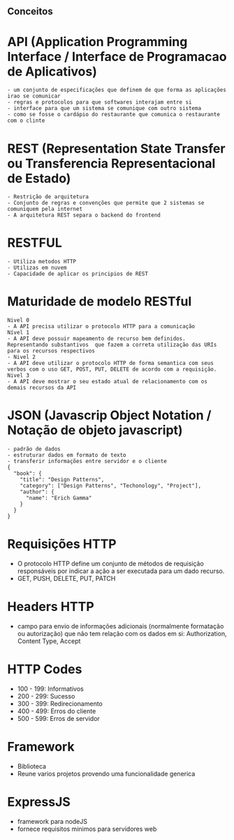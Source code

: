 ## Conceitos
# API (Application Programming Interface / Interface de Programacao de Aplicativos)
```
- um conjunto de especificações que definem de que forma as aplicações irao se comunicar
- regras e protocolos para que softwares interajam entre si
- interface para que um sistema se comunique com outro sistema
- como se fosse o cardápio do restaurante que comunica o restaurante com o clinte
```
# REST (Representation State Transfer ou Transferencia Representacional de Estado)
```
- Restrição de arquitetura
- Conjunto de regras e convenções que permite que 2 sistemas se comuniquem pela internet
- A arquitetura REST separa o backend do frontend
```

# RESTFUL
```
- Utiliza metodos HTTP
- Utilizas em nuvem
- Capacidade de aplicar os principios de REST
```
# Maturidade de modelo RESTful
```
Nivel 0
- A API precisa utilizar o protocolo HTTP para a comunicação
Nível 1
- A API deve possuir mapeamento de recurso bem definidos.
Representando substantivos  que fazem a correta utilização das URIs para os recursos respectivos
- Nivel 2
- A API deve utilizar o protocolo HTTP de forma semantica com seus verbos com o uso GET, POST, PUT, DELETE de acordo com a requisição.
Nivel 3
- A API deve mostrar o seu estado atual de relacionamento com os demais recursos da API
```

# JSON (Javascrip Object Notation / Notação de objeto javascript)
```
- padrão de dados
- estruturar dados em formato de texto
- transferir informações entre servidor e o cliente
{
  "book": {
    "title": "Design Patterns",
    "category": ["Design Patterns", "Techonology", "Project"],
    "author": {
      "name": "Erich Gamma"
    }
  }
}
```

# Requisições HTTP
- O protocolo HTTP define um conjunto de métodos de requisição responsáveis por indicar a ação a ser executada para um dado recurso.
- GET, PUSH, DELETE, PUT, PATCH

# Headers HTTP
- campo para envio de informações adicionais (normalmente formatação ou autorização) que não tem relação com os dados em si: Authorization, Content Type, Accept

# HTTP Codes
- 100 - 199: Informativos
- 200 - 299: Sucesso
- 300 - 399: Redirecionamento
- 400 - 499: Erros do cliente
- 500 - 599: Erros de servidor

# Framework
- Biblioteca
- Reune varios projetos provendo uma funcionalidade generica

# ExpressJS
- framework para nodeJS
- fornece requisitos minimos para servidores web